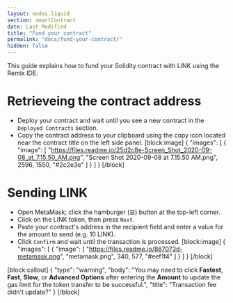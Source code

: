 ```yaml
---
layout: nodes.liquid
section: smartContract
date: Last Modified
title: "Fund your contract"
permalink: "docs/fund-your-contract/"
hidden: false
---
```

This guide explains how to fund your Solidity contract with LINK using the Remix IDE.

# Retrieveing the contract address 

* Deploy your contract and wait until you see a new contract in the `Deployed Contracts` section.
* Copy the contract address to your clipboard using the copy icon located near the contract title on the left side panel.
[block:image]
{
  "images": [
    {
      "image": [
        "https://files.readme.io/25d2c8e-Screen_Shot_2020-09-08_at_7.15.50_AM.png",
        "Screen Shot 2020-09-08 at 7.15.50 AM.png",
        2596,
        1550,
        "#2c2e3e"
      ]
    }
  ]
}
[/block]
# Sending LINK

* Open MetaMask; click the hamburger (☰) button at the top-left corner.
* Click on the LINK token, then press `Next`.
* Paste your contract's address in the recipient field and enter a value for the amount to send (e.g. 10 LINK).
* Click `Confirm` and wait until the transaction is processed.
[block:image]
{
  "images": [
    {
      "image": [
        "https://files.readme.io/867073d-metamask.png",
        "metamask.png",
        340,
        577,
        "#eef1f4"
      ]
    }
  ]
}
[/block]

[block:callout]
{
  "type": "warning",
  "body": "You may need to click **Fastest**, **Fast**, **Slow**, or **Advanced Options** after entering the **Amount** to update the gas limit for the token transfer to be successful.",
  "title": "Transaction fee didn't update?"
}
[/block]
